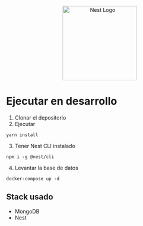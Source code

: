 <p align="center">
  <a href="http://nestjs.com/" target="blank"><img src="https://nestjs.com/img/logo-small.svg" width="200" alt="Nest Logo" /></a>
</p>

# Ejecutar en desarrollo

1. Clonar el depositorio
2. Ejecutar

````
yarn install
````
3. Tener Nest CLI instalado
````
npm i -g @nest/cli
````
4. Levantar la base de datos
````
docker-compose up -d
````

## Stack usado
* MongoDB
* Nest
